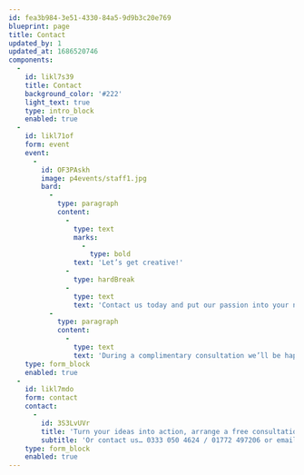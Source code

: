 ```yaml
---
id: fea3b984-3e51-4330-84a5-9d9b3c20e769
blueprint: page
title: Contact
updated_by: 1
updated_at: 1686520746
components:
  -
    id: likl7s39
    title: Contact
    background_color: '#222'
    light_text: true
    type: intro_block
    enabled: true
  -
    id: likl71of
    form: event
    event:
      -
        id: OF3PAskh
        image: p4events/staff1.jpg
        bard:
          -
            type: paragraph
            content:
              -
                type: text
                marks:
                  -
                    type: bold
                text: 'Let’s get creative!'
              -
                type: hardBreak
              -
                type: text
                text: 'Contact us today and put our passion into your next event.'
          -
            type: paragraph
            content:
              -
                type: text
                text: 'During a complimentary consultation we’ll be happy to discuss our range of services and how we can assist with the planning and execution of your next event.'
    type: form_block
    enabled: true
  -
    id: likl7mdo
    form: contact
    contact:
      -
        id: 3S3LvUVr
        title: 'Turn your ideas into action, arrange a free consultation'
        subtitle: 'Or contact us… 0333 050 4624 / 01772 497206 or email us: info@p4events.co.uk'
    type: form_block
    enabled: true
---
```

